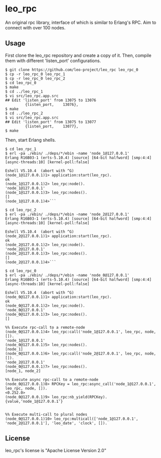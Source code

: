 # **leo_rpc**

An original rpc library, interface of which is similar to Erlang's RPC. Aim to connect with over 100 nodes.

## Usage

First clone the leo_rpc repository and create a copy of it.
Then, compile them with different 'listen_port' configurations.

```text
$ git clone https://github.com/leo-project/leo_rpc leo_rpc_0
$ cp -r leo_rpc_0 leo_rpc_1
$ cp -r leo_rpc_0 leo_rpc_2
$ cd leo_rpc_0
$ make
$ cd ../leo_rpc_1
$ vi src/leo_rpc.app.src
## Edit 'listen_port' from 13075 to 13076
         {listen_port,    13076},
$ make
$ cd ../leo_rpc_2
$ vi src/leo_rpc.app.src
## Edit 'listen_port' from 13075 to 13077
         {listen_port,    13077},
$ make
```

Then, start Erlang shells.

```erl-sh
$ cd leo_rpc_1
$ erl -pa ./ebin/ ./deps/*/ebin -name 'node_1@127.0.0.1'
Erlang R16B03-1 (erts-5.10.4) [source] [64-bit halfword] [smp:4:4] [async-threads:10] [kernel-poll:false]

Eshell V5.10.4  (abort with ^G)
(node_1@127.0.0.1)1> application:start(leo_rpc).
ok
(node_1@127.0.0.1)2> leo_rpc:node().
'node_1@127.0.0.1'
(node_1@127.0.0.1)3> leo_rpc:nodes().
[]
(node_1@127.0.0.1)4>```
```

```erl-sh
$ cd leo_rpc_2
$ erl -pa ./ebin/ ./deps/*/ebin -name 'node_2@127.0.0.1'
Erlang R16B03-1 (erts-5.10.4) [source] [64-bit halfword] [smp:4:4] [async-threads:10] [kernel-poll:false]

Eshell V5.10.4  (abort with ^G)
(node_2@127.0.0.1)1> application:start(leo_rpc).
ok
(node_2@127.0.0.1)2> leo_rpc:node().
'node_2@127.0.0.1'
(node_2@127.0.0.1)3> leo_rpc:nodes().
[]
(node_2@127.0.0.1)4>```
```

```erl-sh
$ cd leo_rpc_0
$ erl -pa ./ebin/ ./deps/*/ebin -name 'node_0@127.0.0.1'
Erlang R16B03-1 (erts-5.10.4) [source] [64-bit halfword] [smp:4:4] [async-threads:10] [kernel-poll:false]

Eshell V5.10.4  (abort with ^G)
(node_0@127.0.0.1)1> application:start(leo_rpc).
ok
(node_0@127.0.0.1)2> leo_rpc:node().
'node_0@127.0.0.1'
(node_0@127.0.0.1)3> leo_rpc:nodes().
[]

%% Execute rpc-call to a remote-node
(node_0@127.0.0.1)4> leo_rpc:call('node_1@127.0.0.1', leo_rpc, node, []).
'node_1@127.0.0.1'
(node_0@127.0.0.1)5> leo_rpc:nodes().
[node_1]
(node_0@127.0.0.1)6> leo_rpc:call('node_2@127.0.0.1', leo_rpc, node, []).
'node_2@127.0.0.1'
(node_0@127.0.0.1)7> leo_rpc:nodes().
[node_1, node_2]

%% Execute async rpc-call to a remote-node
(node_0@127.0.0.1)8> RPCKey = leo_rpc:async_call('node_1@127.0.0.1', leo_rpc, node, []).
<0.252.0>
(node_0@127.0.0.1)9> leo_rpc:nb_yield(RPCKey).
{value,'node_1@127.0.0.1'}


%% Execute multi-call to plural nodes
(node_0@127.0.0.1)10> leo_rpc:multicall(['node_1@127.0.0.1', 'node_2@127.0.0.1'], 'leo_date', 'clock', []).
```

## License

leo_rpc's license is "Apache License Version 2.0"
